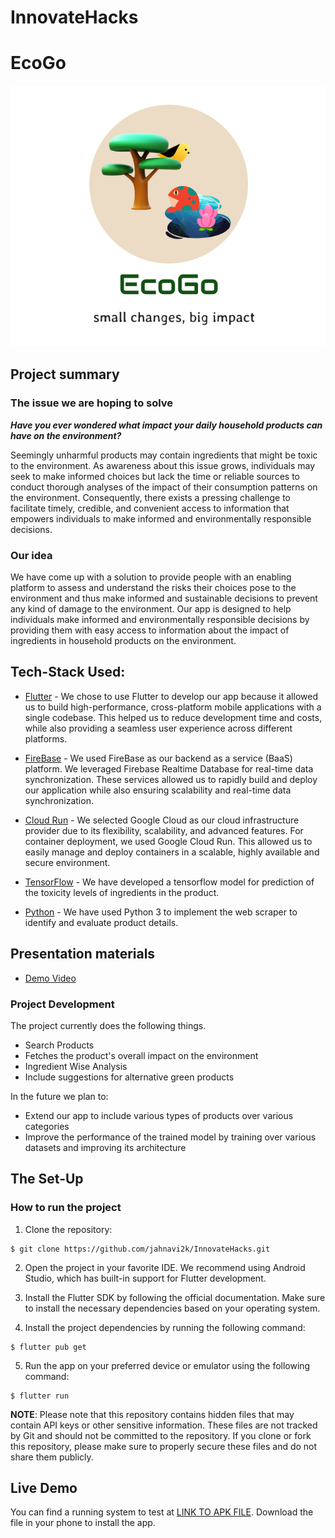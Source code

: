 # InnovateHacks
# EcoGo
 ![logo](assets/images/logo-bg1.png)

## Project summary

### The issue we are hoping to solve

___Have you ever wondered what impact your daily household products can have on the environment?___

Seemingly unharmful products may contain ingredients that might be toxic to the environment. As awareness about this issue grows, individuals may seek to make informed choices but lack the time or reliable sources to conduct thorough analyses of the impact of their consumption patterns on the environment. Consequently, there exists a pressing challenge to facilitate timely, credible, and convenient access to information that empowers individuals to make informed and environmentally responsible decisions.

### Our idea

We have come up with a solution to provide people with an enabling platform to assess and understand the risks their choices pose to the environment and thus make informed and sustainable decisions to prevent any kind of damage to the environment.
Our app is designed to help individuals make informed and environmentally responsible decisions by providing them with easy access to information about the impact of ingredients in household products on the environment.

## Tech-Stack Used:

- [Flutter](https://flutter.dev/) -  We chose to use Flutter to develop our app because it allowed us to build high-performance, cross-platform mobile applications with a single codebase. This helped us to reduce development time and costs, while also providing a seamless user experience across different platforms. 

- [FireBase](https://firebase.google.com/) - We used FireBase as our backend as a service (BaaS) platform. We leveraged Firebase Realtime Database for real-time data synchronization. These services allowed us to rapidly build and deploy our application while also ensuring scalability and real-time data synchronization.

- [Cloud Run](https://cloud.google.com/run) - We selected Google Cloud as our cloud infrastructure provider due to its flexibility, scalability, and advanced features. For container deployment, we used Google Cloud Run. This allowed us to easily manage and deploy containers in a scalable, highly
available and secure environment.

- [TensorFlow](https://www.tensorflow.org/) - We have developed a tensorflow model for prediction of the toxicity levels of ingredients in the product.

- [Python](https://www.python.org/) - We have used Python 3 to implement the web scraper to identify and evaluate product details.

## Presentation materials

- [Demo Video](https://www.youtube.com/watch?v=PBrqfdAJuZk)

### Project Development

The project currently does the following things.

- Search Products
- Fetches the product's overall impact on the environment 
- Ingredient Wise Analysis
- Include suggestions for alternative green products 

In the future we plan to:
- Extend our app to include various types of products over various categories
- Improve the performance of the trained model by training over various datasets and improving its architecture


## The Set-Up
### How to run the project

1. Clone the repository:

```
$ git clone https://github.com/jahnavi2k/InnovateHacks.git
```
2. Open the project in your favorite IDE. We recommend using Android Studio, which has built-in support for Flutter development.

3. Install the Flutter SDK by following the official documentation. Make sure to install the necessary dependencies based on your operating system.

4. Install the project dependencies by running the following command:

```
$ flutter pub get
```

5. Run the app on your preferred device or emulator using the following command:

```
$ flutter run
```

__NOTE__: Please note that this repository contains hidden files that may contain API keys or other sensitive information. These files are not tracked by Git and should not be committed to the repository. If you clone or fork this repository, please make sure to properly secure these files and do not share them publicly.


## Live Demo
You can find a running system to test at [LINK TO APK FILE](https://drive.google.com/drive/folders/1iG0kaikRgELHVdJOrFz_YIEHlTiloe9w?usp=sharing). Download the file in your phone to install the app.
